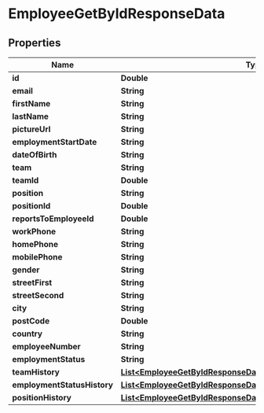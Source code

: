 

# EmployeeGetByIdResponseData


## Properties

| Name | Type | Description | Notes |
|------------ | ------------- | ------------- | -------------|
|**id** | **Double** |  |  [optional] |
|**email** | **String** |  |  [optional] |
|**firstName** | **String** |  |  [optional] |
|**lastName** | **String** |  |  [optional] |
|**pictureUrl** | **String** |  |  [optional] |
|**employmentStartDate** | **String** |  |  [optional] |
|**dateOfBirth** | **String** |  |  [optional] |
|**team** | **String** |  |  [optional] |
|**teamId** | **Double** |  |  [optional] |
|**position** | **String** |  |  [optional] |
|**positionId** | **Double** |  |  [optional] |
|**reportsToEmployeeId** | **Double** |  |  [optional] |
|**workPhone** | **String** |  |  [optional] |
|**homePhone** | **String** |  |  [optional] |
|**mobilePhone** | **String** |  |  [optional] |
|**gender** | **String** |  |  [optional] |
|**streetFirst** | **String** |  |  [optional] |
|**streetSecond** | **String** |  |  [optional] |
|**city** | **String** |  |  [optional] |
|**postCode** | **Double** |  |  [optional] |
|**country** | **String** |  |  [optional] |
|**employeeNumber** | **String** |  |  [optional] |
|**employmentStatus** | **String** |  |  [optional] |
|**teamHistory** | [**List&lt;EmployeeGetByIdResponseDataTeamHistoryInner&gt;**](EmployeeGetByIdResponseDataTeamHistoryInner.md) |  |  [optional] |
|**employmentStatusHistory** | [**List&lt;EmployeeGetByIdResponseDataEmploymentStatusHistoryInner&gt;**](EmployeeGetByIdResponseDataEmploymentStatusHistoryInner.md) |  |  [optional] |
|**positionHistory** | [**List&lt;EmployeeGetByIdResponseDataPositionHistoryInner&gt;**](EmployeeGetByIdResponseDataPositionHistoryInner.md) |  |  [optional] |




